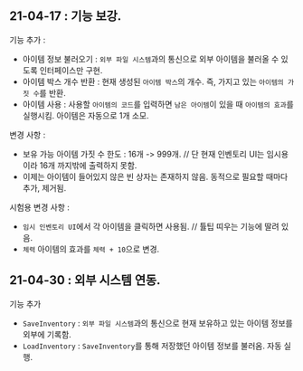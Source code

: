 ## 21-04-17 : 기능 보강.
기능 추가 : 
- 아이템 정보 불러오기 : `외부 파일 시스템`과의 통신으로 외부 아이템을 불러올 수 있도록 인터페이스만 구현.
- 아이템 박스 개수 반환 : 현재 생성된 `아이템 박스`의 개수. 즉, 가지고 있는 `아이템의 가짓 수`를 반환.
- 아이템 사용 : 사용할 `아이템의 코드`를 입력하면 `남은 아이템`이 있을 때 `아이템의 효과`를 실행시킴. 아이템은 자동으로 1개 소모.

변경 사항 : 
- 보유 가능 아이템 가짓 수 한도 : 16개 -> 999개. // 단 현재 인벤토리 UI는 임시용이라 16개 까지밖에 출력하지 못함.
- 이제는 아이템이 들어있지 않은 빈 상자는 존재하지 않음. 동적으로 필요할 때마다 추가, 제거됨.

시험용 변경 사항 : 
- `임시 인벤토리 UI`에서 각 아이템을 클릭하면 사용됨. // 튤팁 띠우는 기능에 딸려 있음.
- `체력` 아이템의 효과를 `체력 + 10`으로 변경.

## 21-04-30 : 외부 시스템 연동.
기능 추가 
- `SaveInventory` : `외부 파일 시스템`과의 통신으로 현재 보유하고 있는 아이템 정보를 외부에 기록함.
- `LoadInventory` : `SaveInventory`를 통해 저장했던 아이템 정보를 불러옴. 자동 실행.